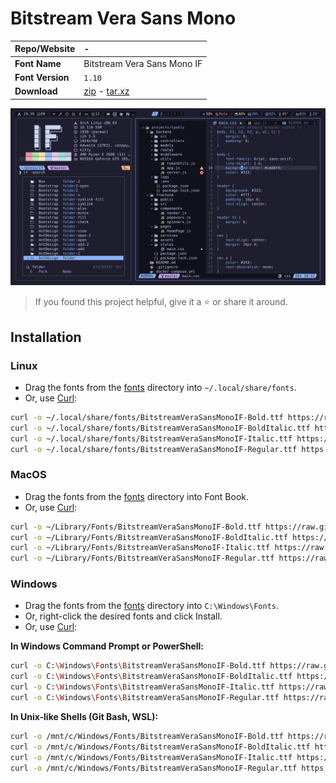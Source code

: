 <!-- SHORTCUT REFERENCE LINKS -->

[zip]: https://github.com/iconicFonts/if/releases/download/v1.1.0/Bitstream_Vera_Sans_Mono.zip
[tar]: https://github.com/iconicFonts/if/releases/download/v1.1.0/Bitstream_Vera_Sans_Mono.tar.gz

# Bitstream Vera Sans Mono

| Repo/Website     | -                           |
| :--------------- | :-------------------------- |
| **Font Name**    | Bitstream Vera Sans Mono IF |
| **Font Version** | `1.10`                      |
| **Download**     | [zip][zip] - [tar.xz][tar]  |

![Font preview](preview.png)

> If you found this project helpful, give it a :star: or share it around.

## Installation

### Linux

- Drag the fonts from the [fonts](fonts) directory into `~/.local/share/fonts`.
- Or, use [Curl](https://github.com/curl/curl):

```sh
curl -o ~/.local/share/fonts/BitstreamVeraSansMonoIF-Bold.ttf https://raw.githubusercontent.com/iconicFonts/if/main/fonts/patched/Bitstream_Vera_Sans_Mono/fonts/BitstreamVeraSansMonoIF-Bold.ttf
curl -o ~/.local/share/fonts/BitstreamVeraSansMonoIF-BoldItalic.ttf https://raw.githubusercontent.com/iconicFonts/if/main/fonts/patched/Bitstream_Vera_Sans_Mono/fonts/BitstreamVeraSansMonoIF-BoldItalic.ttf
curl -o ~/.local/share/fonts/BitstreamVeraSansMonoIF-Italic.ttf https://raw.githubusercontent.com/iconicFonts/if/main/fonts/patched/Bitstream_Vera_Sans_Mono/fonts/BitstreamVeraSansMonoIF-Italic.ttf
curl -o ~/.local/share/fonts/BitstreamVeraSansMonoIF-Regular.ttf https://raw.githubusercontent.com/iconicFonts/if/main/fonts/patched/Bitstream_Vera_Sans_Mono/fonts/BitstreamVeraSansMonoIF-Regular.ttf
```

### MacOS

- Drag the fonts from the [fonts](fonts) directory into Font Book.
- Or, use [Curl](https://github.com/curl/curl):

```sh
curl -o ~/Library/Fonts/BitstreamVeraSansMonoIF-Bold.ttf https://raw.githubusercontent.com/iconicFonts/if/main/fonts/patched/Bitstream_Vera_Sans_Mono/fonts/BitstreamVeraSansMonoIF-Bold.ttf
curl -o ~/Library/Fonts/BitstreamVeraSansMonoIF-BoldItalic.ttf https://raw.githubusercontent.com/iconicFonts/if/main/fonts/patched/Bitstream_Vera_Sans_Mono/fonts/BitstreamVeraSansMonoIF-BoldItalic.ttf
curl -o ~/Library/Fonts/BitstreamVeraSansMonoIF-Italic.ttf https://raw.githubusercontent.com/iconicFonts/if/main/fonts/patched/Bitstream_Vera_Sans_Mono/fonts/BitstreamVeraSansMonoIF-Italic.ttf
curl -o ~/Library/Fonts/BitstreamVeraSansMonoIF-Regular.ttf https://raw.githubusercontent.com/iconicFonts/if/main/fonts/patched/Bitstream_Vera_Sans_Mono/fonts/BitstreamVeraSansMonoIF-Regular.ttf
```

### Windows

- Drag the fonts from the [fonts](fonts) directory into `C:\Windows\Fonts`.
- Or, right-click the desired fonts and click Install.
- Or, use [Curl](https://github.com/curl/curl):

**In Windows Command Prompt or PowerShell:**

```sh
curl -o C:\Windows\Fonts\BitstreamVeraSansMonoIF-Bold.ttf https://raw.githubusercontent.com/iconicFonts/if/main/fonts/patched/Bitstream_Vera_Sans_Mono/fonts/BitstreamVeraSansMonoIF-Bold.ttf
curl -o C:\Windows\Fonts\BitstreamVeraSansMonoIF-BoldItalic.ttf https://raw.githubusercontent.com/iconicFonts/if/main/fonts/patched/Bitstream_Vera_Sans_Mono/fonts/BitstreamVeraSansMonoIF-BoldItalic.ttf
curl -o C:\Windows\Fonts\BitstreamVeraSansMonoIF-Italic.ttf https://raw.githubusercontent.com/iconicFonts/if/main/fonts/patched/Bitstream_Vera_Sans_Mono/fonts/BitstreamVeraSansMonoIF-Italic.ttf
curl -o C:\Windows\Fonts\BitstreamVeraSansMonoIF-Regular.ttf https://raw.githubusercontent.com/iconicFonts/if/main/fonts/patched/Bitstream_Vera_Sans_Mono/fonts/BitstreamVeraSansMonoIF-Regular.ttf
```

**In Unix-like Shells (Git Bash, WSL):**

```sh
curl -o /mnt/c/Windows/Fonts/BitstreamVeraSansMonoIF-Bold.ttf https://raw.githubusercontent.com/iconicFonts/if/main/fonts/patched/Bitstream_Vera_Sans_Mono/fonts/BitstreamVeraSansMonoIF-Bold.ttf
curl -o /mnt/c/Windows/Fonts/BitstreamVeraSansMonoIF-BoldItalic.ttf https://raw.githubusercontent.com/iconicFonts/if/main/fonts/patched/Bitstream_Vera_Sans_Mono/fonts/BitstreamVeraSansMonoIF-BoldItalic.ttf
curl -o /mnt/c/Windows/Fonts/BitstreamVeraSansMonoIF-Italic.ttf https://raw.githubusercontent.com/iconicFonts/if/main/fonts/patched/Bitstream_Vera_Sans_Mono/fonts/BitstreamVeraSansMonoIF-Italic.ttf
curl -o /mnt/c/Windows/Fonts/BitstreamVeraSansMonoIF-Regular.ttf https://raw.githubusercontent.com/iconicFonts/if/main/fonts/patched/Bitstream_Vera_Sans_Mono/fonts/BitstreamVeraSansMonoIF-Regular.ttf
```
